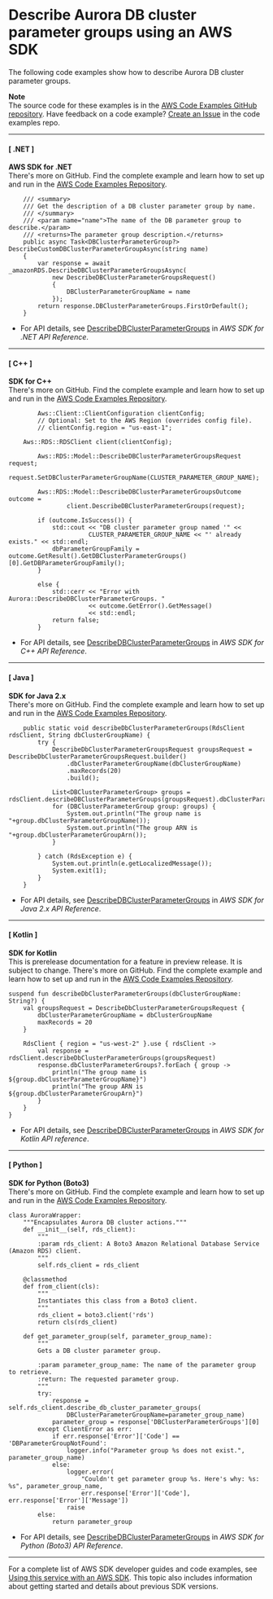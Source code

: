 # Describe Aurora DB cluster parameter groups using an AWS SDK<a name="example_aurora_DescribeDBClusterParameterGroups_section"></a>

The following code examples show how to describe Aurora DB cluster parameter groups\.

**Note**  
The source code for these examples is in the [AWS Code Examples GitHub repository](https://github.com/awsdocs/aws-doc-sdk-examples)\. Have feedback on a code example? [Create an Issue](https://github.com/awsdocs/aws-doc-sdk-examples/issues/new/choose) in the code examples repo\. 

------
#### [ \.NET ]

**AWS SDK for \.NET**  
 There's more on GitHub\. Find the complete example and learn how to set up and run in the [AWS Code Examples Repository](https://github.com/awsdocs/aws-doc-sdk-examples/tree/main/dotnetv3/Aurora#code-examples)\. 
  

```
    /// <summary>
    /// Get the description of a DB cluster parameter group by name.
    /// </summary>
    /// <param name="name">The name of the DB parameter group to describe.</param>
    /// <returns>The parameter group description.</returns>
    public async Task<DBClusterParameterGroup?> DescribeCustomDBClusterParameterGroupAsync(string name)
    {
        var response = await _amazonRDS.DescribeDBClusterParameterGroupsAsync(
            new DescribeDBClusterParameterGroupsRequest()
            {
                DBClusterParameterGroupName = name
            });
        return response.DBClusterParameterGroups.FirstOrDefault();
    }
```
+  For API details, see [DescribeDBClusterParameterGroups](https://docs.aws.amazon.com/goto/DotNetSDKV3/rds-2014-10-31/DescribeDBClusterParameterGroups) in *AWS SDK for \.NET API Reference*\. 

------
#### [ C\+\+ ]

**SDK for C\+\+**  
 There's more on GitHub\. Find the complete example and learn how to set up and run in the [AWS Code Examples Repository](https://github.com/awsdocs/aws-doc-sdk-examples/tree/main/cpp/example_code/aurora#code-examples)\. 
  

```
        Aws::Client::ClientConfiguration clientConfig;
        // Optional: Set to the AWS Region (overrides config file).
        // clientConfig.region = "us-east-1";

    Aws::RDS::RDSClient client(clientConfig);

        Aws::RDS::Model::DescribeDBClusterParameterGroupsRequest request;
        request.SetDBClusterParameterGroupName(CLUSTER_PARAMETER_GROUP_NAME);

        Aws::RDS::Model::DescribeDBClusterParameterGroupsOutcome outcome =
                client.DescribeDBClusterParameterGroups(request);

        if (outcome.IsSuccess()) {
            std::cout << "DB cluster parameter group named '" <<
                      CLUSTER_PARAMETER_GROUP_NAME << "' already exists." << std::endl;
            dbParameterGroupFamily = outcome.GetResult().GetDBClusterParameterGroups()[0].GetDBParameterGroupFamily();
        }

        else {
            std::cerr << "Error with Aurora::DescribeDBClusterParameterGroups. "
                      << outcome.GetError().GetMessage()
                      << std::endl;
            return false;
        }
```
+  For API details, see [DescribeDBClusterParameterGroups](https://docs.aws.amazon.com/goto/SdkForCpp/rds-2014-10-31/DescribeDBClusterParameterGroups) in *AWS SDK for C\+\+ API Reference*\. 

------
#### [ Java ]

**SDK for Java 2\.x**  
 There's more on GitHub\. Find the complete example and learn how to set up and run in the [AWS Code Examples Repository](https://github.com/awsdocs/aws-doc-sdk-examples/tree/main/javav2/example_code/rds#readme)\. 
  

```
    public static void describeDbClusterParameterGroups(RdsClient rdsClient, String dbClusterGroupName) {
        try {
            DescribeDbClusterParameterGroupsRequest groupsRequest = DescribeDbClusterParameterGroupsRequest.builder()
                .dbClusterParameterGroupName(dbClusterGroupName)
                .maxRecords(20)
                .build();

            List<DBClusterParameterGroup> groups = rdsClient.describeDBClusterParameterGroups(groupsRequest).dbClusterParameterGroups();
            for (DBClusterParameterGroup group: groups) {
                System.out.println("The group name is "+group.dbClusterParameterGroupName());
                System.out.println("The group ARN is "+group.dbClusterParameterGroupArn());
            }

        } catch (RdsException e) {
            System.out.println(e.getLocalizedMessage());
            System.exit(1);
        }
    }
```
+  For API details, see [DescribeDBClusterParameterGroups](https://docs.aws.amazon.com/goto/SdkForJavaV2/rds-2014-10-31/DescribeDBClusterParameterGroups) in *AWS SDK for Java 2\.x API Reference*\. 

------
#### [ Kotlin ]

**SDK for Kotlin**  
This is prerelease documentation for a feature in preview release\. It is subject to change\.
 There's more on GitHub\. Find the complete example and learn how to set up and run in the [AWS Code Examples Repository](https://github.com/awsdocs/aws-doc-sdk-examples/tree/main/kotlin/services/rds#code-examples)\. 
  

```
suspend fun describeDbClusterParameterGroups(dbClusterGroupName: String?) {
    val groupsRequest = DescribeDbClusterParameterGroupsRequest {
        dbClusterParameterGroupName = dbClusterGroupName
        maxRecords = 20
    }

    RdsClient { region = "us-west-2" }.use { rdsClient ->
        val response = rdsClient.describeDbClusterParameterGroups(groupsRequest)
        response.dbClusterParameterGroups?.forEach { group ->
            println("The group name is ${group.dbClusterParameterGroupName}")
            println("The group ARN is ${group.dbClusterParameterGroupArn}")
        }
    }
}
```
+  For API details, see [DescribeDBClusterParameterGroups](https://github.com/awslabs/aws-sdk-kotlin#generating-api-documentation) in *AWS SDK for Kotlin API reference*\. 

------
#### [ Python ]

**SDK for Python \(Boto3\)**  
 There's more on GitHub\. Find the complete example and learn how to set up and run in the [AWS Code Examples Repository](https://github.com/awsdocs/aws-doc-sdk-examples/tree/main/python/example_code/aurora#code-examples)\. 
  

```
class AuroraWrapper:
    """Encapsulates Aurora DB cluster actions."""
    def __init__(self, rds_client):
        """
        :param rds_client: A Boto3 Amazon Relational Database Service (Amazon RDS) client.
        """
        self.rds_client = rds_client

    @classmethod
    def from_client(cls):
        """
        Instantiates this class from a Boto3 client.
        """
        rds_client = boto3.client('rds')
        return cls(rds_client)

    def get_parameter_group(self, parameter_group_name):
        """
        Gets a DB cluster parameter group.

        :param parameter_group_name: The name of the parameter group to retrieve.
        :return: The requested parameter group.
        """
        try:
            response = self.rds_client.describe_db_cluster_parameter_groups(
                DBClusterParameterGroupName=parameter_group_name)
            parameter_group = response['DBClusterParameterGroups'][0]
        except ClientError as err:
            if err.response['Error']['Code'] == 'DBParameterGroupNotFound':
                logger.info("Parameter group %s does not exist.", parameter_group_name)
            else:
                logger.error(
                    "Couldn't get parameter group %s. Here's why: %s: %s", parameter_group_name,
                    err.response['Error']['Code'], err.response['Error']['Message'])
                raise
        else:
            return parameter_group
```
+  For API details, see [DescribeDBClusterParameterGroups](https://docs.aws.amazon.com/goto/boto3/rds-2014-10-31/DescribeDBClusterParameterGroups) in *AWS SDK for Python \(Boto3\) API Reference*\. 

------

For a complete list of AWS SDK developer guides and code examples, see [Using this service with an AWS SDK](CHAP_Tutorials.md#sdk-general-information-section)\. This topic also includes information about getting started and details about previous SDK versions\.